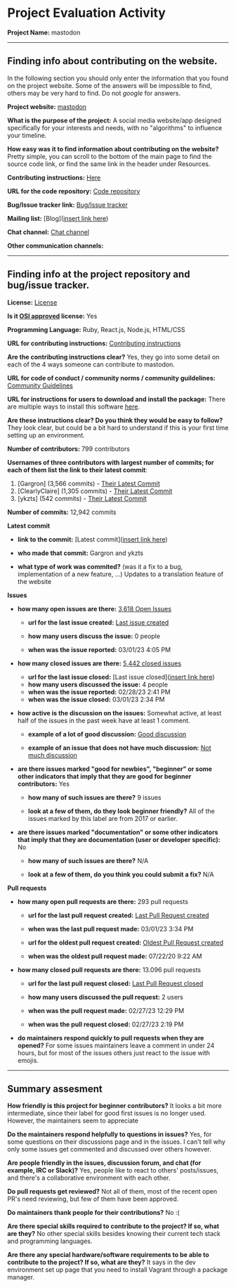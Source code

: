 # Project Evaluation Activity



__Project Name:__  mastodon


---

## Finding info about contributing on the website.

In the following section you should only enter the information that you
found on the project website. Some of the answers will be impossible to find, others
may be very hard to find. Do not _google_ for answers.

__Project website:__ [mastodon](https://joinmastodon.org/)


__What is the purpose of the project:__ A social media website/app designed specifically for your interests and needs, with no "algorithms" to influence your timeline.


__How easy was it to find information about contributing on the website?__ Pretty simple, you can scroll to the bottom of the main page to find the source code link, or find the same link in the header under Resources.


__Contributing instructions:__ [Here](https://github.com/mastodon/mastodon/blob/main/CONTRIBUTING.md) 

__URL for the code repository:__ [Code repository](https://github.com/mastodon/mastodon)

__Bug/Issue tracker link:__ [Bug/Issue tracker](https://github.com/mastodon/mastodon/issues)

__Mailing list:__ [Blog]([insert link here](https://blog.joinmastodon.org/))

__Chat channel:__ [Chat channel](https://github.com/mastodon/mastodon/discussions)

__Other communication channels:__ 


---

## Finding info at the project repository and bug/issue tracker.

__License:__ [License](https://github.com/mastodon/mastodon/blob/main/LICENSE)

__Is it [OSI approved](https://opensource.org/licenses/alphabetical) license:__ Yes

__Programming Language:__ Ruby, React.js, Node.js, HTML/CSS

__URL for contributing instructions:__ [Contributing instructions](https://github.com/mastodon/mastodon/blob/main/CONTRIBUTING.md)

__Are the contributing instructions clear?__ Yes, they go into some detail on each of the 4 ways someone can contribute to mastodon.


__URL for code of conduct / community norms / community guildelines:__ [Community Guidelines](https://github.com/mastodon/mastodon/blob/main/CODE_OF_CONDUCT.md)

__URL for instructions for users to download and install the package:__ There are multiple ways to install this software [here](https://docs.joinmastodon.org/dev/setup/). 


__Are these instructions clear? Do you think they would be easy to follow?__ They look clear, but could be a bit hard to understand if this is your first time setting up an environment.


__Number of contributors:__ 799 contributors


__Usernames of three contributors with largest number of commits; for
each of them list the link to their latest commit__:

1. [Gargron] (3,566 commits) - [Their Latest Commit](https://github.com/mastodon/mastodon/commit/cb97ba7a2f195f1c816d89f05c8c8f7783b979d8)
2. [ClearlyClaire] (1,305 commits) - [Their Latest Commit](https://github.com/mastodon/mastodon/commit/20b80c62ff9b8e31a9a35a3d827fcd4c9b68248b)
3. [ykzts] (542 commits) - [Their Latest Commit](https://github.com/mastodon/mastodon/commit/77779ddebc9cad0aecb859f222c3ab6151c6267e)


__Number of commits:__ 12,942 commits

__Latest commit__

- __link to the commit:__ [Latest commit]([insert link here](https://github.com/mastodon/mastodon/commit/cb97ba7a2f195f1c816d89f05c8c8f7783b979d8))

- __who made that commit:__ Gargron and ykzts

- __what type of work was commited?__ (was it a fix to a bug, implementation of a new feature, ...) Updates to a translation feature of the website


__Issues__

- __how many open issues are there:__ [3,618 Open Issues](https://github.com/mastodon/mastodon/issues)

    - __url for the last issue created:__ [Last issue created](https://github.com/mastodon/mastodon/issues/23916)

    - __how many users discuss the issue:__ 0 people
    
    - __when was the issue reported:__ 03/01/23 4:05 PM
    

- __how many closed issues are there:__ [5,442 closed issues](https://github.com/mastodon/mastodon/issues?q=is%3Aissue+is%3Aclosed)
    - __url for the last issue closed:__ [Last issue closed]([insert link here](https://github.com/mastodon/mastodon/issues/23906))
    - __how many users discussed the issue:__ 4 people
    - __when was the issue reported:__ 02/28/23 2:41 PM
    - __when was the issue closed:__ 03/01/23 2:34 PM

- __how active is the discussion on the issues:__ Somewhat active, at least half of the issues in the past week have at least 1 comment.

    - __example of a lot of good discussion:__ [Good discussion](https://github.com/mastodon/mastodon/issues/23837)
    
    - __example of an issue that does not have much discussion:__ [Not much discussion](https://github.com/mastodon/mastodon/issues/23838)



- __are there issues marked "good for newbies", "beginner" or some other indicators that imply that they are good for beginner contributors:__ Yes

    - __how many of such issues are there?__ 9 issues
    
    - __look at a few of them, do they look beginner friendly?__ All of the issues marked by this label are from 2017 or earlier.



- __are there issues marked "documentation" or some other indicators that imply that they are documentation (user or developer specific):__ No

    - __how many of such issues are there?__ N/A
    
    - __look at a few of them, do you think you could submit a fix?__ N/A



__Pull requests__

- __how many open pull requests are there:__ 293 pull requests

    - __url for the last pull request created:__ [Last Pull Request created](https://github.com/mastodon/mastodon/pull/23917)
    
    - __when was the last pull request made:__ 03/01/23 3:34 PM

    - __url for the oldest pull request created:__ [Oldest Pull Request created](https://github.com/mastodon/mastodon/pull/14371)
    
    - __when was the oldest pull request made:__ 07/22/20 9:22 AM

- __how many closed pull requests are there:__ 13.096 pull requests

    - __url for the last pull request closed:__ [Last Pull Request closed](https://github.com/mastodon/mastodon/pull/23900)
    
    - __how many users discussed the pull request:__ 2 users
    
    - __when was the pull request made:__  02/27/23 12:29 PM
    
    - __when was the pull request closed:__ 02/27/23 2:19 PM
    

- __do maintainers respond quickly to pull requests when they are opened?__ For some issues maintainers leave a comment in under 24 hours, but for most of the issues others just react to the issue with emojis.





---


## Summary assesment
__How friendly is this project for beginner contributors?__ It looks a bit more intermediate, since their label for good first issues is no longer used. However, the maintainers seem to appreciate 




__Do the maintainers respond helpfully to questions in issues?__ Yes, for some questions on their discussions page and in the issues. I can't tell why only some issues get commented and discussed over others however.



__Are people friendly in the issues, discussion forum, and chat (for example, IRC or Slack)?__ Yes, people like to react to others' posts/issues, and there's a collaborative environment with each other.




__Do pull requests get reviewed?__ Not all of them, most of the recent open PR's need reviewing, but few of them have been approved. 



__Do maintainers thank people for their contributions?__ No :(



__Are there special skills required to contribute to the project? If so, what are they?__ No other special skills besides knowing their current tech stack and programming languages.



__Are there any special hardware/software requirements to be able to contribute to the project? If so, what are they?__ It says in the dev environment set up page that you need to install Vagrant through a package manager.
